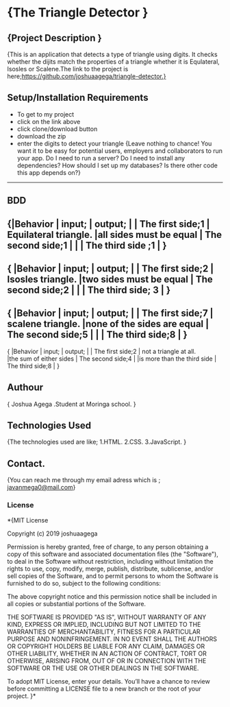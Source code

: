 # {The Triangle Detector }
## {Project  Description }
{This is an application that detects a type of triangle using digits.
 It checks whether the dijits match the properties of a triangle whether it
 is Equlateral, Isosles or Scalene.The link to the project is here;https://github.com/joshuaagega/triangle-detector.}
## Setup/Installation Requirements
* To get to my project
* click on the link above
* click clone/download button
* download the zip
* enter the digits to detect your triangle
{Leave nothing to chance! You want it to be easy for potential users, employers and collaborators to run your app. Do I need to run a server? Do I need to install any dependencies? How should I set up my databases? Is there other code this app depends on?}
---
## BDD
{|Behavior                 | input;            | output;
 |                         | The first side;1  |    Equilateral triangle.
 |all sides must be equal  | The second side;1 |
 |                         | The third side ;1 |
}
---
{ |Behavior                | input;            | output;
  |                        | The first side;2  |  Isosles triangle.
  |two sides must be equal | The second side;2 |
  |                        | The third side; 3 |
}
---
{ |Behavior                      | input;            | output;
  |                              | The first side;7  | scalene triangle.
  |none of the sides are equal   | The second side;5 |
  |                              | The third side;8  |
}
---
{ |Behavior                     | input;            | output;
  |                             | The first side;2  | not a triangle at all.   
  |the sum of either sides      | The second side;4 |
  |is more than the third side  | The third side;8  |
}
## Authour
{ Joshua Agega .Student at Moringa school. }
## Technologies Used
{The technologies used are like;
   1.HTML.
   2.CSS.
   3.JavaScript.
}
## Contact.
{You can reach me through my email adress which is ; javanmega0@mail.com}
### License
*{MIT License

Copyright (c) 2019 joshuaagega

Permission is hereby granted, free of charge, to any person obtaining a copy of this software and associated documentation files (the "Software"), to deal in the Software without restriction, including without limitation the rights to use, copy, modify, merge, publish, distribute, sublicense, and/or sell copies of the Software, and to permit persons to whom the Software is furnished to do so, subject to the following conditions:

The above copyright notice and this permission notice shall be included in all copies or substantial portions of the Software.

THE SOFTWARE IS PROVIDED "AS IS", WITHOUT WARRANTY OF ANY KIND, EXPRESS OR IMPLIED, INCLUDING BUT NOT LIMITED TO THE WARRANTIES OF MERCHANTABILITY, FITNESS FOR A PARTICULAR PURPOSE AND NONINFRINGEMENT. IN NO EVENT SHALL THE AUTHORS OR COPYRIGHT HOLDERS BE LIABLE FOR ANY CLAIM, DAMAGES OR OTHER LIABILITY, WHETHER IN AN ACTION OF CONTRACT, TORT OR OTHERWISE, ARISING FROM, OUT OF OR IN CONNECTION WITH THE SOFTWARE OR THE USE OR OTHER DEALINGS IN THE SOFTWARE.

To adopt MIT License, enter your details. You’ll have a chance to review before committing a LICENSE file to a new branch or the root of your project.
}*
